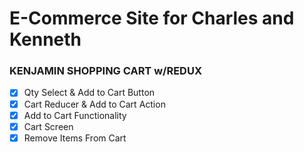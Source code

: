 # E-Commerce Site for Charles and Kenneth

### KENJAMIN SHOPPING CART w/REDUX

- [x] Qty Select & Add to Cart Button
- [x] Cart Reducer & Add to Cart Action
- [x] Add to Cart Functionality
- [x] Cart Screen
- [x] Remove Items From Cart
